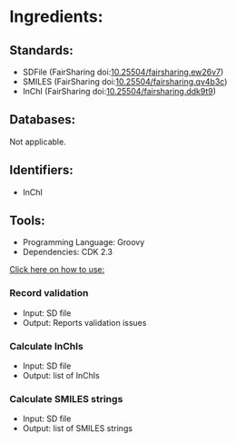 # Ingredients:

## Standards:

* SDFile (FairSharing doi:[10.25504/fairsharing.ew26v7](https://doi.org/10.25504/fairsharing.ew26v7))
* SMILES (FairSharing doi:[10.25504/fairsharing.qv4b3c](https://doi.org/10.25504/fairsharing.qv4b3c))
* InChI (FairSharing doi:[10.25504/fairsharing.ddk9t9](https://doi.org/10.25504/fairsharing.ddk9t9))

## Databases:

Not applicable.

## Identifiers:

* InChI

## Tools:

* Programming Language: Groovy
* Dependencies: CDK 2.3

[Click here on how to use:](https://github.com/FAIRplus/fairplus-sdf)

### Record validation

* Input: SD file
* Output: Reports validation issues

### Calculate InChls

* Input: SD file
* Output: list of InChIs

### Calculate SMILES strings

* Input: SD file
* Output: list of SMILES strings



